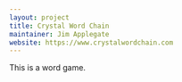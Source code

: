 ```yaml
---
layout: project
title: Crystal Word Chain
maintainer: Jim Applegate
website: https://www.crystalwordchain.com
---
```


This is a word game.